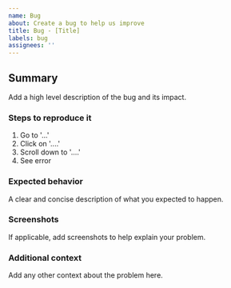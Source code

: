 ```yaml
---
name: Bug
about: Create a bug to help us improve
title: Bug - [Title]
labels: bug
assignees: ''
---
```


## Summary

Add a high level description of the bug and its impact.

### Steps to reproduce it

1. Go to '...'
2. Click on '....'
3. Scroll down to '....'
4. See error

### Expected behavior

A clear and concise description of what you expected to happen.

### Screenshots

If applicable, add screenshots to help explain your problem.

### Additional context

Add any other context about the problem here.
